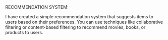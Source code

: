 RECOMMENDATION SYSTEM:

I have  created a simple recommendation system that suggests items to users based on their preferences. You can use techniques like collaborative filtering or content-based filtering to recommend movies, books, or products to users.

